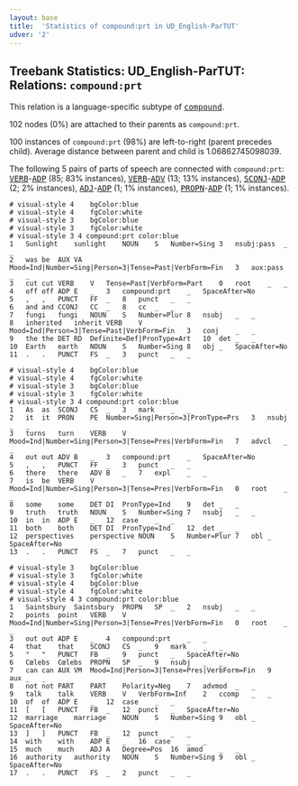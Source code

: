 ```yaml
---
layout: base
title:  'Statistics of compound:prt in UD_English-ParTUT'
udver: '2'
---
```


## Treebank Statistics: UD_English-ParTUT: Relations: `compound:prt`

This relation is a language-specific subtype of <tt><a href="en_partut-dep-compound.html">compound</a></tt>.

102 nodes (0%) are attached to their parents as `compound:prt`.

100 instances of `compound:prt` (98%) are left-to-right (parent precedes child).
Average distance between parent and child is 1.06862745098039.

The following 5 pairs of parts of speech are connected with `compound:prt`: <tt><a href="en_partut-pos-VERB.html">VERB</a></tt>-<tt><a href="en_partut-pos-ADP.html">ADP</a></tt> (85; 83% instances), <tt><a href="en_partut-pos-VERB.html">VERB</a></tt>-<tt><a href="en_partut-pos-ADV.html">ADV</a></tt> (13; 13% instances), <tt><a href="en_partut-pos-SCONJ.html">SCONJ</a></tt>-<tt><a href="en_partut-pos-ADP.html">ADP</a></tt> (2; 2% instances), <tt><a href="en_partut-pos-ADJ.html">ADJ</a></tt>-<tt><a href="en_partut-pos-ADP.html">ADP</a></tt> (1; 1% instances), <tt><a href="en_partut-pos-PROPN.html">PROPN</a></tt>-<tt><a href="en_partut-pos-ADP.html">ADP</a></tt> (1; 1% instances).


~~~ conllu
# visual-style 4	bgColor:blue
# visual-style 4	fgColor:white
# visual-style 3	bgColor:blue
# visual-style 3	fgColor:white
# visual-style 3 4 compound:prt	color:blue
1	Sunlight	sunlight	NOUN	S	Number=Sing	3	nsubj:pass	_	_
2	was	be	AUX	VA	Mood=Ind|Number=Sing|Person=3|Tense=Past|VerbForm=Fin	3	aux:pass	_	_
3	cut	cut	VERB	V	Tense=Past|VerbForm=Part	0	root	_	_
4	off	off	ADP	E	_	3	compound:prt	_	SpaceAfter=No
5	,	,	PUNCT	FF	_	8	punct	_	_
6	and	and	CCONJ	CC	_	8	cc	_	_
7	fungi	fungi	NOUN	S	Number=Plur	8	nsubj	_	_
8	inherited	inherit	VERB	V	Mood=Ind|Person=3|Tense=Past|VerbForm=Fin	3	conj	_	_
9	the	the	DET	RD	Definite=Def|PronType=Art	10	det	_	_
10	Earth	earth	NOUN	S	Number=Sing	8	obj	_	SpaceAfter=No
11	.	.	PUNCT	FS	_	3	punct	_	_

~~~


~~~ conllu
# visual-style 4	bgColor:blue
# visual-style 4	fgColor:white
# visual-style 3	bgColor:blue
# visual-style 3	fgColor:white
# visual-style 3 4 compound:prt	color:blue
1	As	as	SCONJ	CS	_	3	mark	_	_
2	it	it	PRON	PE	Number=Sing|Person=3|PronType=Prs	3	nsubj	_	_
3	turns	turn	VERB	V	Mood=Ind|Number=Sing|Person=3|Tense=Pres|VerbForm=Fin	7	advcl	_	_
4	out	out	ADV	B	_	3	compound:prt	_	SpaceAfter=No
5	,	,	PUNCT	FF	_	3	punct	_	_
6	there	there	ADV	B	_	7	expl	_	_
7	is	be	VERB	V	Mood=Ind|Number=Sing|Person=3|Tense=Pres|VerbForm=Fin	0	root	_	_
8	some	some	DET	DI	PronType=Ind	9	det	_	_
9	truth	truth	NOUN	S	Number=Sing	7	nsubj	_	_
10	in	in	ADP	E	_	12	case	_	_
11	both	both	DET	DI	PronType=Ind	12	det	_	_
12	perspectives	perspective	NOUN	S	Number=Plur	7	obl	_	SpaceAfter=No
13	.	.	PUNCT	FS	_	7	punct	_	_

~~~


~~~ conllu
# visual-style 3	bgColor:blue
# visual-style 3	fgColor:white
# visual-style 4	bgColor:blue
# visual-style 4	fgColor:white
# visual-style 4 3 compound:prt	color:blue
1	Saintsbury	Saintsbury	PROPN	SP	_	2	nsubj	_	_
2	points	point	VERB	V	Mood=Ind|Number=Sing|Person=3|Tense=Pres|VerbForm=Fin	0	root	_	_
3	out	out	ADP	E	_	4	compound:prt	_	_
4	that	that	SCONJ	CS	_	9	mark	_	_
5	"	"	PUNCT	FB	_	9	punct	_	SpaceAfter=No
6	Cœlebs	Cœlebs	PROPN	SP	_	9	nsubj	_	_
7	can	can	AUX	VM	Mood=Ind|Person=3|Tense=Pres|VerbForm=Fin	9	aux	_	_
8	not	not	PART	PART	Polarity=Neg	7	advmod	_	_
9	talk	talk	VERB	V	VerbForm=Inf	2	ccomp	_	_
10	of	of	ADP	E	_	12	case	_	_
11	[	[	PUNCT	FB	_	12	punct	_	SpaceAfter=No
12	marriage	marriage	NOUN	S	Number=Sing	9	obl	_	SpaceAfter=No
13	]	]	PUNCT	FB	_	12	punct	_	_
14	with	with	ADP	E	_	16	case	_	_
15	much	much	ADJ	A	Degree=Pos	16	amod	_	_
16	authority	authority	NOUN	S	Number=Sing	9	obl	_	SpaceAfter=No
17	.	.	PUNCT	FS	_	2	punct	_	_

~~~


